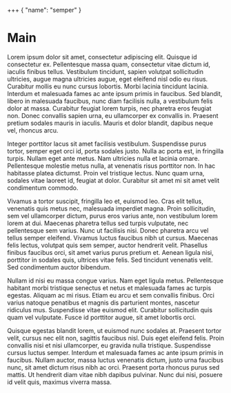 +++ { "name": "semper" }
# Main



Lorem ipsum dolor sit amet, consectetur adipiscing elit. Quisque id consectetur ex. Pellentesque massa quam, consectetur vitae dictum id, iaculis finibus tellus. Vestibulum tincidunt, sapien volutpat sollicitudin ultricies, augue magna ultricies augue, eget eleifend nisl odio eu risus. Curabitur mollis eu nunc cursus lobortis. Morbi lacinia tincidunt lacinia. Interdum et malesuada fames ac ante ipsum primis in faucibus. Sed blandit, libero in malesuada faucibus, nunc diam facilisis nulla, a vestibulum felis dolor at massa. Curabitur feugiat lorem turpis, nec pharetra eros feugiat non. Donec convallis sapien urna, eu ullamcorper ex convallis in. Praesent pretium sodales mauris in iaculis. Mauris et dolor blandit, dapibus neque vel, rhoncus arcu.

Integer porttitor lacus sit amet facilisis vestibulum. Suspendisse purus tortor, semper eget orci id, porta sodales justo. Nulla ac porta est, in fringilla turpis. Nullam eget ante metus. Nam ultricies nulla et lacinia ornare. Pellentesque molestie metus nulla, at venenatis risus porttitor non. In hac habitasse platea dictumst. Proin vel tristique lectus. Nunc quam urna, sodales vitae laoreet id, feugiat at dolor. Curabitur sit amet mi sit amet velit condimentum commodo.

Vivamus a tortor suscipit, fringilla leo et, euismod leo. Cras elit tellus, venenatis quis metus nec, malesuada imperdiet magna. Proin sollicitudin, sem vel ullamcorper dictum, purus eros varius ante, non vestibulum lorem lorem at dui. Maecenas pharetra tellus sed turpis vulputate, nec pellentesque sem varius. Nunc ut facilisis nisi. Donec pharetra arcu vel tellus semper eleifend. Vivamus luctus faucibus nibh ut cursus. Maecenas felis lectus, volutpat quis sem semper, auctor hendrerit velit. Phasellus finibus faucibus orci, sit amet varius purus pretium et. Aenean ligula nisi, porttitor in sodales quis, ultrices vitae felis. Sed tincidunt venenatis velit. Sed condimentum auctor bibendum.

Nullam id nisi eu massa congue varius. Nam eget ligula metus. Pellentesque habitant morbi tristique senectus et netus et malesuada fames ac turpis egestas. Aliquam ac mi risus. Etiam eu arcu et sem convallis finibus. Orci varius natoque penatibus et magnis dis parturient montes, nascetur ridiculus mus. Suspendisse vitae euismod elit. Curabitur sollicitudin quis quam vel vulputate. Fusce id porttitor augue, sit amet lobortis orci.

Quisque egestas blandit lorem, ut euismod nunc sodales at. Praesent tortor velit, cursus nec elit non, sagittis faucibus nisl. Duis eget eleifend felis. Proin convallis nisi et nisi ullamcorper, eu gravida nulla tristique. Suspendisse cursus luctus semper. Interdum et malesuada fames ac ante ipsum primis in faucibus. Nullam auctor, massa luctus venenatis dictum, justo urna faucibus nunc, sit amet dictum risus nibh ac orci. Praesent porta rhoncus purus sed mattis. Ut hendrerit diam vitae nibh dapibus pulvinar. Nunc dui nisi, posuere id velit quis, maximus viverra massa. 
